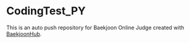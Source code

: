 # CodingTest_PY
This is an auto push repository for Baekjoon Online Judge created with [BaekjoonHub](https://github.com/BaekjoonHub/BaekjoonHub).

